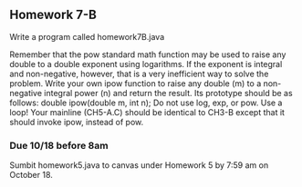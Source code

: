 ## Homework 7-B

Write a program called homework7B.java

Remember that the pow standard math function may be used to raise any double to a double exponent using
logarithms. If the exponent is integral and non-negative, however, that is a very inefficient way to solve the
problem. Write your own ipow function to raise any double (m) to a non-negative integral power (n) and
return the result. Its prototype should be as follows:
double ipow(double m, int n);
Do not use log, exp, or pow. Use a loop!
Your mainline (CH5-A.C) should be identical to CH3-B except that it should invoke ipow, instead of pow.
 

### Due 10/18 before 8am

Sumbit homework5.java to canvas under Homework 5 by 7:59 am on October 18.

